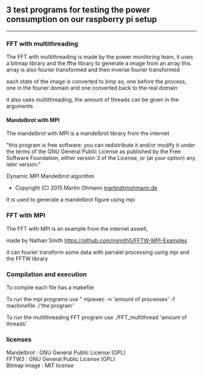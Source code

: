 ## 3 test programs for testing the power consumption on our raspberry pi setup

----

### FFT with multithreading 

 The FFT with multithreading is made by the power monitoring team,
 it uses a bitmap library and the fftw library to generate a image from an array 
 this array is also fourier transformed and then inverse fourier transformed 

 each state of the image is converted to bmp so, 
 one before the process, one in the fourier domain and one converted back to the real domain  

 it also uses multithreading, the amount of threads can be given in the arguments 
 
#### Mandelbrot with MPI

 The mandelbrot with MPI
 is a mandelbrot library from the internet 
 
 "this program is free software: you can redistribute it and/or modify
 it under the terms of the GNU General Public License as published by
 the Free Software Foundation, either version 3 of the License, or
 (at your option) any later version."

 Dynamic MPI Mandelbrot algorithm
 * Copyright (C) 2015  Martin Ohmann <martin@mohmann.de>

It is used to generate a mandelbrot figure using mpi

### FFT with MPI 

The FFT with MPI is an example from the internet aswell,

made by Nathan Smith
<https://github.com/nsmith5/FFTW-MPI-Examples>

it can fourier transform some data with parralel processing using mpi and the FFTW library

### Compilation and execution 

 To compile each file has a makefile 

 To run the mpi programs use " mpiexec -n 'amount of processes' -f machinefile ./'the program' 

 To run the multithreading FFT program use ./FFT_multithread 'amount of threads'
 
 
### licenses 

 Mandelbrot   : GNU General Public License (GPL)  
 FFTW3        : GNU General Public License (GPL)  
 Bitmap image : MIT license